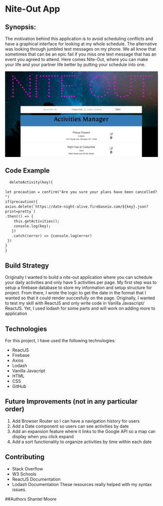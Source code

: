 #  Nite-Out App


## Synopsis:
The motivation behind this application is to avoid scheduling conflicts and have a graphical interface for looking at my whole schedule. The alternative was looking 
through jumbled text messages on my phone. We all know that sometimes that can be an epic fail if you miss  one text message that has an event you agreed to attend.
Here comes Nite-Out, where you can make your life and your partner life better by putting your schedule into one.


!["Picture of Nite Out"](./src/assets/ScreenShotNiteOut.png)




## Code Example
```ReactJS/Javascript
  deleteActivity(key){

let precaution = confirm("Are you sure your plans have been cancelled? ")
if(precaution){
axios.delete(`https://date-night-alive.firebaseio.com/${key}.json?print=pretty`)
.then(() => {
    this.getActivities();
    console.log(key);
   })
   .catch((error) => {console.log(error)
 })
}
}
```

## Build Strategy
Originally I wanted to build a nite-out application where you can schedule your daily activities and only have 5 activities per page.  My first step was to setup a firebase database to store my information and setup structure for project. From there, I wrote the logic to get the date in the format that I wanted so that it could render succesfully on the page. Originally, I wanted to test my skill with ReactJS and only write code in Vanilla Javascript/ ReactJS.  Yet, I used lodash for some parts
 and will work on adding more to application 



## Technologies

For this project, I have used the following technologies:

* ReactJS
* Firebase
* Axios
* Lodash
* Vanilla Javacript
* HTML
* CSS
* GitHub

## Future Improvements (not in any particular order)

1. Add Browser Router so I can have a navigation history for users
2. Add a Date component so users can see activities by date
3. Add an expansion feature where it links to the Google API so a map can display when you click expand
4. Add a sort functionality to organize activities by time within each date



## Contributing
* Stack Overflow 
* W3 Schools
* ReactJS Documentation
* Lodash Documentation
These resources really helped with my syntax issues. 

##Authors
Shantel Moore
